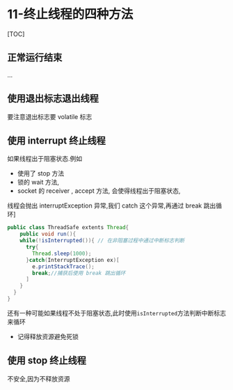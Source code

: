 # 11-终止线程的四种方法

[TOC]

## 正常运行结束

...

## 使用退出标志退出线程

要注意退出标志要 volatile 标志

## 使用 interrupt 终止线程

如果线程出于阻塞状态.例如

- 使用了 stop 方法
- 锁的 wait 方法, 
- socket 的 receiver , accept 方法, 会使得线程出于阻塞状态,

线程会抛出 interruptException 异常,我们 catch 这个异常,再通过 break 跳出循环]

```java
public class ThreadSafe extents Thread{
	public void run(){
    while(!isInterrupted()){ // 在非阻塞过程中通过中断标志判断
      try{
        Thread.sleep(1000);
      }catch(InterruptException ex)[
        e.printStackTrace();
        break;//捕获后使用 break 跳出循环
      ]
    }
  }
}
```

还有一种可能如果线程不处于阻塞状态,此时使用`isInterrupted`方法判断中断标志来循环

- 记得释放资源避免死锁

## 使用 stop 终止线程

不安全,因为不释放资源